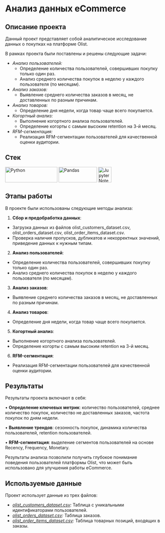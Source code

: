 # Анализ данных eCommerce

## Описание проекта

Данный проект представляет собой аналитическое исследование данных о покупках на платформе Olist. 

В рамках проекта были поставлены и решены следующие задачи:

* *Анализ пользователей:*
    * Определение количества пользователей, совершивших покупку только один раз. 
    *  Анализ среднего количества покупок в неделю у каждого пользователя (по месяцам).
* *Анализ заказов:*
    *  Выявление среднего количества заказов в месяц, не доставленных по разным причинам. 
* *Анализ товаров:*
    * Определение дня недели, когда товар чаще всего покупается.
* *Когортный анализ:*
    * Выполнение когортного анализа пользователей.
    *  Определение когорты с самым высоким retention на 3-й месяц.
* *RFM-сегментация:*
    *  Реализация RFM-сегментации пользователей для качественной оценки аудитории.

##  Стек

<p float="left">
  <img alt="Python" height="50" src="https://upload.wikimedia.org/wikipedia/commons/thumb/f/f8/Python_logo_and_wordmark.svg/486px-Python_logo_and_wordmark.svg.png" width="169" />
  <img alt="Pandas" height="50" src="https://upload.wikimedia.org/wikipedia/commons/thumb/e/ed/Pandas_logo.svg/512px-Pandas_logo.svg.png?20200209204934" width="124" />
  <img alt="Jupyter Notebook" height="50" src="https://upload.wikimedia.org/wikipedia/commons/thumb/3/38/Jupyter_logo.svg/44px-Jupyter_logo.svg.png?20190118024747" width="43" />
</p>

## Этапы работы

В проекте были использованы следующие методы анализа:

1. **Сбор и предобработка данных**:
  * Загрузка данных из файлов olist_customers_dataset.csv, olist_orders_dataset.csv, olist_order_items_dataset.csv.
  * Проверка наличия пропусков, дубликатов и некорректных значений, приведение данных к нужным типам.
2. **Анализ пользователей**: 
  * Определение количества пользователей, совершивших покупку только один раз. 
  * Анализ среднего количества покупок в неделю у каждого пользователя (по месяцам).
3. **Анализ заказов**: 
  * Выявление среднего количества заказов в месяц, не доставленных по разным причинам. 
4. **Анализ товаров**: 
  * Определение дня недели, когда товар чаще всего покупается.
5. **Когортный анализ**:
  * Выполнение когортного анализа пользователей.
  * Определение когорты с самым высоким retention на 3-й месяц.
6. **RFM-сегментация**:
  * Реализация RFM-сегментации пользователей для качественной оценки аудитории. 

## Результаты

Результаты проекта включают в себя:

• **Определение ключевых метрик**: количество пользователей, среднее количество покупок, количество не доставленных заказов, частота покупок по дням недели.

• **Выявление трендов**: сезонность покупок, динамика количества пользователей, retention пользователей.

• **RFM-сегментация**: выделение сегментов пользователей на основе Recency, Frequency, Monetary. 

Результаты анализа позволили получить глубокое понимание поведения пользователей платформы Olist, что может быть использовано для улучшения работы eCommerce. 

 ##  Используемые данные

Проект использует данные из трех файлов:

* *[olist_customers_dataset.csv](https://disk.yandex.ru/d/QXrVDUoQvFhIcg):*  Таблица с уникальными идентификаторами пользователей.
* *[olist_orders_dataset.csv](https://disk.yandex.ru/d/0zWmh1bYP6REbw):*  Таблица заказов.
* *[olist_order_items_dataset.csv](https://disk.yandex.ru/d/xCsQ0FiC-Ue4Lg):*  Таблица товарных позиций, входящих в заказы.
